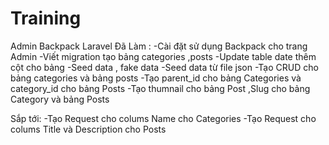 # Training
Admin Backpack Laravel
Đã Làm :
-Cài đặt sử dụng Backpack cho trang Admin
-Viết migration tạo bảng categories ,posts 
-Update table date thêm cột cho bảng
-Seed data , fake data 
-Seed data từ file json
-Tạo CRUD cho bảng categories và bảng posts
-Tạo parent_id cho bảng Categories và category_id cho bảng Posts
-Tạo thumnail cho bảng Post ,Slug cho bảng Category và bảng Posts

Sắp tới:
-Tạo Request cho colums Name cho Categories
-Tạo Request cho colums Title và Description cho Posts







